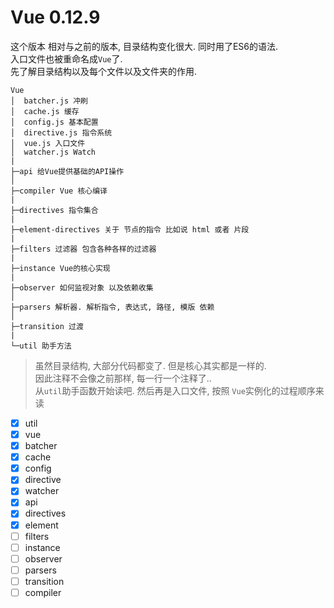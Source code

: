 # Vue 0.12.9

这个版本 相对与之前的版本, 目录结构变化很大. 同时用了ES6的语法.  
入口文件也被重命名成`Vue`了.  
先了解目录结构以及每个文件以及文件夹的作用.  

```
Vue
│  batcher.js 冲刷
│  cache.js 缓存
│  config.js 基本配置
│  directive.js 指令系统
│  vue.js 入口文件
│  watcher.js Watch
|
├─api 给Vue提供基础的API操作
│
├─compiler Vue 核心编译
|
├─directives 指令集合
|
├─element-directives 关于 节点的指令 比如说 html 或者 片段
|
├─filters 过滤器 包含各种各样的过滤器
|
├─instance Vue的核心实现
|
├─observer 如何监视对象 以及依赖收集
│
├─parsers 解析器. 解析指令, 表达式, 路径, 模版 依赖
│
├─transition 过渡
|
└─util 助手方法
```

> 虽然目录结构, 大部分代码都变了. 但是核心其实都是一样的.  
> 因此注释不会像之前那样, 每一行一个注释了..  
> 从`util`助手函数开始读吧. 然后再是入口文件, 按照 `Vue`实例化的过程顺序来读


- [x] util
- [x] vue
- [x] batcher
- [x] cache
- [x] config
- [x] directive
- [x] watcher
- [x] api
- [x] directives
- [x] element
- [ ] filters
- [ ] instance
- [ ] observer
- [ ] parsers
- [ ] transition
- [ ] compiler